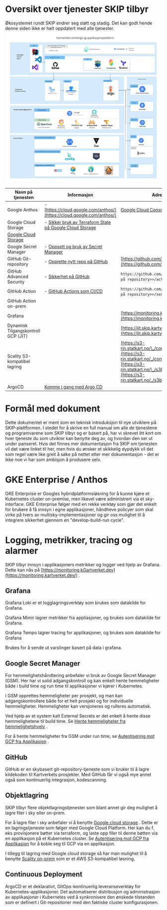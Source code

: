 # Oversikt over tjenester SKIP tilbyr

Økosystemet rundt SKIP endrer seg støtt og stadig. Det kan godt hende denne siden ikke er helt oppdatert med alle tjenester.
![](images/680230937.jpg)

| **Navn på tjenesten**                                                    | **Informasjon**                                                                                                                                                                        | **Adresse**                                                                               |
| ------------------------------------------------------------------------ | -------------------------------------------------------------------------------------------------------------------------------------------------------------------------------------- | ----------------------------------------------------------------------------------------- |
| Google Anthos                                                            | - [https://cloud.google.com/anthos/](https://cloud.google.com/anthos/)                                                                                                                 | [Google Cloud Console](https://console.cloud.google.com/l)                                |
| Google Cloud Storage                                                     | - [Sikker bruk av Terraform State på Google Cloud Storage](https://kartverket.atlassian.net/wiki/spaces/SKIPDOK/pages/306810004/Sikker+bruk+av+Terraform+State+p+Google+Cloud+Storage) |
| [Google Cloud Storage](https://cloud.google.com/storage/) |                                                                                                                                                                                        |
| Google Secret Manager                                                    | - [Oppsett og bruk av Secret Manager](../05-gcp/03-oppsett-og-bruk-av-secret-manager.md)                        |                                                                                           |
| GitHub Git-repository                                                    | - [Opprette nytt repo på GitHub](../07-github/03-opprette-nytt-repo-på-github.md)                                                               | [https://github.com/kartverket](https://github.com/kartverket)                            |
| GitHub Advanced Security                                                 | - [Sikkerhet på GitHub](https://kartverket.atlassian.net/wiki/spaces/SIK/pages/308216163/Sikkerhet+p+GitHub)                                                                           | `https://github.com/kartverket/<<navn på repository>>/actions`                |
| GitHub Action                                                            | - [GitHub Actions som CI/CD](../08-github-actions/index.md)                                                                   | `https://github.com/kartverket/<<navn på repository>>/security`               |
| GitHub Action on-prem                                                    |                                                                                                                                                                                        |                                                                                           |
| Grafana                                                                  |                                                                                                                                                                                        | [https://monitoring.kartverket.dev](https://monitoring.kartverket.dev/)                   |
| Dynamisk Tilgangskontroll GCP (JIT)                                      |                                                                                                                                                                                        | [https://jit.skip.kartverket.no/](https://jit.skip.kartverket.no/)                        |
| Scality S3-kompatibel lagring                                            |                                                                                                                                                                                        | [https://s3-rin.statkart.no/\_/console/login](https://s3-rin.statkart.no/_/console/login)<br/>[https://s3-rin.statkart.no/\_/s3browser/connect](https://s3-rin.statkart.no/_/s3browser/connect) |
| ArgoCD | [Komme i gang med Argo CD](../09-argo-cd/01-komme-i-gang-med-argocd.md) | |

# Formål med dokument

Dette dokumentet er ment som en teknisk introduksjon til nye utviklere på SKIP-plattformen.
I stedet for å skrive en full manual om alle de tjenestene og programvarene som SKIP tilbyr og er basert på, har vi skrevet litt kort om hver tjeneste du som utvikler kan benytte deg av, og hvordan den ser ut under panseret. Hvis det finnes mer dokumentasjon fra SKIP om tjenesten vil det være linket til her, men hvis du ønsker et skikkelig dypdykk vil det som regel være like greit å søke på nettet etter mer dokumentasjon - det er ikke noe vi har som ambisjon å produsere selv.

# GKE Enterprise / Anthos

GKE Enterprise er Googles hybridplatformsløsning for å kunne kjøre et Kubernetes cluster on-premise, men likevel være administrert via et sky-interface. GKE Enterprise følger med en rekke verktøy som gjør det enkelt for brukere å få innsyn i egne applikasjoner, håndheve policyer som skal virke på tvers av multisky-implementasjoner og gir oss mulighet til å integrere sikkerhet gjennom en "develop-build-run cycle".

# Logging, metrikker, tracing og alarmer

SKIP tilbyr innsyn i applikasjoners metrikker og logger ved hjelp av Grafana. Dette kan nås på [https://monitoring.kGartverket.dev](https://monitoring.kartverket.dev/) .

## Grafana

Grafana Loki er et logglagringsverktøy som brukes som datakilde for Grafana.

Grafana Mimir lagrer metrikker fra appliasjoner, og brukes som datakilde for Grafana.

Grafana Tempo lagrer tracing for applikasjoner, og brukes som datakilde for Grafana

Brukes for å sende ut varslinger basert på data i grafana.

## Google Secret Manager

For hemmelighetshåndtering anbefaler vi bruk av Google Secret Manager (GSM). Her har vi solid adgangskontroll og kan enkelt hente hemmeligheter både i build time og run time til applikasjoner vi kjører i Kubernetes.

I GSM opprettes hemmeligheter per prosjekt, og man kan adgangskontrollere både for et helt prosjekt og for individuelle hemmeligheter. Hemmeligheter kan versjoneres og rulleres automatisk.

Ved hjelp av et system kalt External Secrets er det enkelt å hente disse hemmelighetene til build time. Se [Hente hemmeligheter fra hemmelighetshvelv](../09-argo-cd/04-hente-hemmeligheter-fra-hemmelighetsvelv.md) .

For å hente hemmeligheter fra GSM under run time, se [Autentisering mot GCP fra Applikasjon](../06-kubernetes/05-autentisering-mot-gcp-fra-applikasjon.md) .

## GitHub

GitHub er en skybasert git-repository-tjeneste som vi bruker til å lagre kildekoden til Kartverkets prosjekter. Med GitHub får vi også mye annet også som kontinuerlig integrasjon, kodescanning.

## Objektlagring

SKIP tilbyr flere objektlagringstjenester som blant annet gir deg mulighet å lagre filer i sky eller on-prem.

For å lagre filer i sky anbefaler vi å benytte [Google cloud storage](https://cloud.google.com/storage/) . Dette er en lagringstjeneste som følger med Google Cloud Platform. Her kan du f. eks provisjonere bøtter via terraform, og laste opp filer til denne bøtten via en applikasjon på et Kubernetes cluster. Se [Autentisering mot GCP fra Applikasjon](../06-kubernetes/05-autentisering-mot-gcp-fra-applikasjon.md) for å koble seg til GCP via en applikasjon.

I tillegg til lagring med Google cloud storage så har man mulighet til å benytte [Scality on-prem](../11-lagring/02-objektlagring-scality-s3.md) som er et AWS S3-kompatibel løsning.

## Continuous Deployment

ArgoCD er et deklarativt, GitOps-kontinuerlig leveranseverktøy for Kubernetes-applikasjoner. Det automatiserer distribusjon og administrasjon av applikasjoner i Kubernetes ved å synkronisere den ønskede tilstanden som er definert i Git-repositorier med den faktiske cluster konfigurasjonen.
